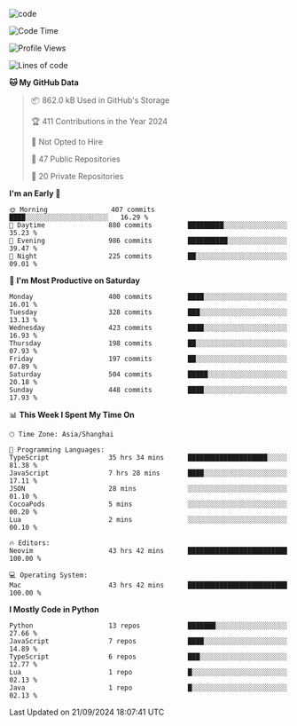 
<!--
**liuyaanng/liuyaanng** is a ✨ _special_ ✨ repository because its `README.md` (this file) appears on your GitHub profile.

Here are some ideas to get you started:

- 🔭 I’m currently working on ...
- 🌱 I’m currently learning ...
- 👯 I’m looking to collaborate on ...
- 🤔 I’m looking for help with ...
- 💬 Ask me about ...
- 📫 How to reach me: ...
- 😄 Pronouns: ...
- ⚡ Fun fact: ...
-->


![code](https://cdn.jsdelivr.net/gh/liuyaanng/liuyaanng@1.0/code.gif) 

<!--START_SECTION:waka-->
![Code Time](http://img.shields.io/badge/Code%20Time-839%20hrs%2032%20mins-blue)

![Profile Views](http://img.shields.io/badge/Profile%20Views-0-blue)

![Lines of code](https://img.shields.io/badge/From%20Hello%20World%20I%27ve%20Written-14.7%20million%20lines%20of%20code-blue)

**🐱 My GitHub Data** 

> 📦 862.0 kB Used in GitHub's Storage 
 > 
> 🏆 411 Contributions in the Year 2024
 > 
> 🚫 Not Opted to Hire
 > 
> 📜 47 Public Repositories 
 > 
> 🔑 20 Private Repositories 
 > 
**I'm an Early 🐤** 

```text
🌞 Morning                407 commits         ████░░░░░░░░░░░░░░░░░░░░░   16.29 % 
🌆 Daytime                880 commits         █████████░░░░░░░░░░░░░░░░   35.23 % 
🌃 Evening                986 commits         ██████████░░░░░░░░░░░░░░░   39.47 % 
🌙 Night                  225 commits         ██░░░░░░░░░░░░░░░░░░░░░░░   09.01 % 
```
📅 **I'm Most Productive on Saturday** 

```text
Monday                   400 commits         ████░░░░░░░░░░░░░░░░░░░░░   16.01 % 
Tuesday                  328 commits         ███░░░░░░░░░░░░░░░░░░░░░░   13.13 % 
Wednesday                423 commits         ████░░░░░░░░░░░░░░░░░░░░░   16.93 % 
Thursday                 198 commits         ██░░░░░░░░░░░░░░░░░░░░░░░   07.93 % 
Friday                   197 commits         ██░░░░░░░░░░░░░░░░░░░░░░░   07.89 % 
Saturday                 504 commits         █████░░░░░░░░░░░░░░░░░░░░   20.18 % 
Sunday                   448 commits         ████░░░░░░░░░░░░░░░░░░░░░   17.93 % 
```


📊 **This Week I Spent My Time On** 

```text
🕑︎ Time Zone: Asia/Shanghai

💬 Programming Languages: 
TypeScript               35 hrs 34 mins      ████████████████████░░░░░   81.38 % 
JavaScript               7 hrs 28 mins       ████░░░░░░░░░░░░░░░░░░░░░   17.11 % 
JSON                     28 mins             ░░░░░░░░░░░░░░░░░░░░░░░░░   01.10 % 
CocoaPods                5 mins              ░░░░░░░░░░░░░░░░░░░░░░░░░   00.20 % 
Lua                      2 mins              ░░░░░░░░░░░░░░░░░░░░░░░░░   00.10 % 

🔥 Editors: 
Neovim                   43 hrs 42 mins      █████████████████████████   100.00 % 

💻 Operating System: 
Mac                      43 hrs 42 mins      █████████████████████████   100.00 % 
```

**I Mostly Code in Python** 

```text
Python                   13 repos            ███████░░░░░░░░░░░░░░░░░░   27.66 % 
JavaScript               7 repos             ████░░░░░░░░░░░░░░░░░░░░░   14.89 % 
TypeScript               6 repos             ███░░░░░░░░░░░░░░░░░░░░░░   12.77 % 
Lua                      1 repo              █░░░░░░░░░░░░░░░░░░░░░░░░   02.13 % 
Java                     1 repo              █░░░░░░░░░░░░░░░░░░░░░░░░   02.13 % 
```




 Last Updated on 21/09/2024 18:07:41 UTC
<!--END_SECTION:waka-->
